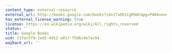 ```yaml
---
content_type: external-resource
external_url: http://books.google.com/books?id=1TaEK1CgR9AC&pg=PA84=onepage
has_external_license_warning: true
license: https://en.wikipedia.org/wiki/All_rights_reserved
status: ''
title: Google Books
uid: 11fac5f9-1ed2-4d12-a017-f5d6c4e7ac84
wayback_url: ''
---
```

